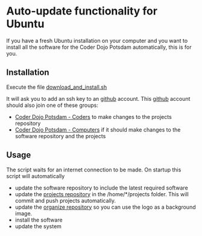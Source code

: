 Auto-update functionality for Ubuntu
====================================

If you have a fresh Ubuntu installation on your computer and you want to install all the software for the Coder Dojo Potsdam automatically, this is for you.

Installation
------------

Execute the file [download_and_install.sh](download_and_install.sh)

It will ask you to add an ssh key to an [github](http://github.com) account. This [github](http://github.com) account should also join one of these groups:

- [Coder Dojo Potsdam - Coders](https://github.com/orgs/CoderDojoPotsdam/teams/coders) to make changes to the projects repository
- [Coder Dojo Potsdam - Computers](https://github.com/orgs/CoderDojoPotsdam/teams/computers) if it should make changes to the software repository and the projects

Usage
-----

The script waits for an internet connection to be made.
On startup this script will automatically

- update the software repository to include the latest required software
- update the [projects repository](https://github.com/CoderDojoPotsdam/projects) in the /home/*/projects folder. This will commit and push projects automatically.
- update the [organize repository](https://github.com/CoderDojoPotsdam/organize) so you can use the logo as a background image. 
- install the software
- update the system


